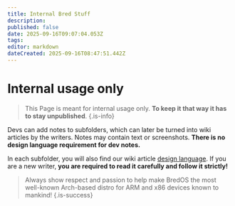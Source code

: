 ```yaml
---
title: Internal Bred Stuff
description:
published: false
date: 2025-09-16T09:07:04.053Z
tags:
editor: markdown
dateCreated: 2025-09-16T08:47:51.442Z
---
```


# Internal usage only

> This Page is meant for internal usage only. **To keep it that way it has to stay unpublished**.
> {.is-info}

Devs can add notes to subfolders, which can later be turned into wiki articles by the writers. Notes may contain text or screenshots. **There is no design language requirement for dev notes.**

In each subfolder, you will also find our wiki article [design language](/en/internal-bred-stuff/design-language). If you are a new writer, **you are required to read it carefully and follow it strictly!**

> Always show respect and passion to help make BredOS the most well-known Arch-based distro for ARM and x86 devices known to mankind!
> {.is-success}
